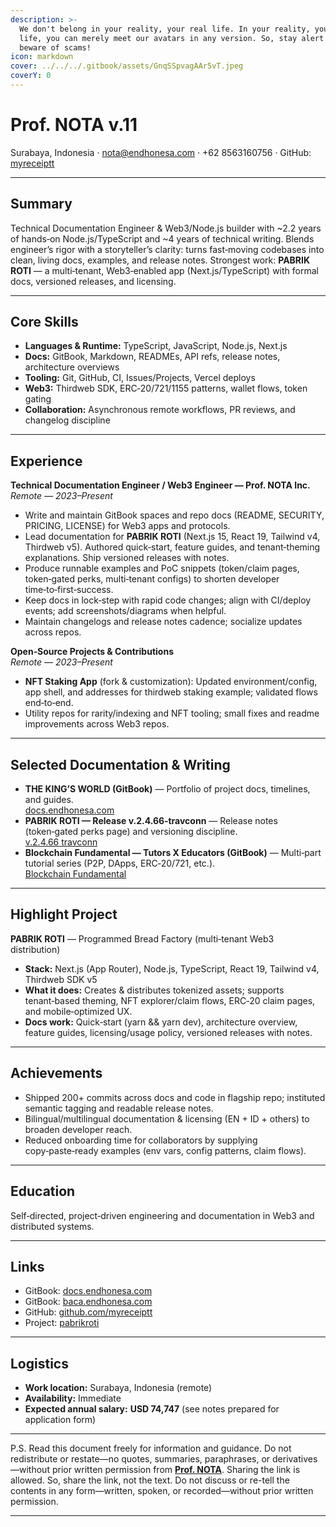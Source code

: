 ```yaml
---
description: >-
  We don't belong in your reality, your real life. In your reality, your real
  life, you can merely meet our avatars in any version. So, stay alert and
  beware of scams!
icon: markdown
cover: ../../../.gitbook/assets/GnqSSpvagAAr5vT.jpeg
coverY: 0
---
```


# Prof. NOTA v.11
Surabaya, Indonesia · nota@endhonesa.com · +62 8563160756 · GitHub: [myreceiptt](https://github.com/myreceiptt)

---

## Summary
Technical Documentation Engineer & Web3/Node.js builder with ~2.2 years of hands‑on Node.js/TypeScript and ~4 years of technical writing. Blends engineer’s rigor with a storyteller’s clarity: turns fast‑moving codebases into clean, living docs, examples, and release notes. Strongest work: **PABRIK ROTI** — a multi‑tenant, Web3‑enabled app (Next.js/TypeScript) with formal docs, versioned releases, and licensing.

---

## Core Skills
- **Languages & Runtime:** TypeScript, JavaScript, Node.js, Next.js
- **Docs:** GitBook, Markdown, READMEs, API refs, release notes, architecture overviews
- **Tooling:** Git, GitHub, CI, Issues/Projects, Vercel deploys
- **Web3:** Thirdweb SDK, ERC‑20/721/1155 patterns, wallet flows, token gating
- **Collaboration:** Asynchronous remote workflows, PR reviews, and changelog discipline

---

## Experience
**Technical Documentation Engineer / Web3 Engineer — Prof. NOTA Inc.**  
*Remote — 2023–Present*
- Write and maintain GitBook spaces and repo docs (README, SECURITY, PRICING, LICENSE) for Web3 apps and protocols.
- Lead documentation for **PABRIK ROTI** (Next.js 15, React 19, Tailwind v4, Thirdweb v5). Authored quick‑start, feature guides, and tenant‑theming explanations. Ship versioned releases with notes.
- Produce runnable examples and PoC snippets (token/claim pages, token‑gated perks, multi‑tenant configs) to shorten developer time‑to‑first‑success.
- Keep docs in lock‑step with rapid code changes; align with CI/deploy events; add screenshots/diagrams when helpful.
- Maintain changelogs and release notes cadence; socialize updates across repos.

**Open‑Source Projects & Contributions**  
*Remote — 2023–Present*
- **NFT Staking App** (fork & customization): Updated environment/config, app shell, and addresses for thirdweb staking example; validated flows end‑to‑end.
- Utility repos for rarity/indexing and NFT tooling; small fixes and readme improvements across Web3 repos.

---

## Selected Documentation & Writing
- **THE KING’S WORLD (GitBook)** — Portfolio of project docs, timelines, and guides.  
  [docs.endhonesa.com](https://docs.endhonesa.com)
- **PABRIK ROTI — Release v.2.4.66‑travconn** — Release notes (token‑gated perks page) and versioning discipline.  
  [v.2.4.66 travconn](https://github.com/myreceiptt/pabrikroti-master/releases/tag/v.2.4.66-travconn)
- **Blockchain Fundamental — Tutors X Educators (GitBook)** — Multi‑part tutorial series (P2P, DApps, ERC‑20/721, etc.).  
  [Blockchain Fundamental](https://baca.endhonesa.com/tutor-01-blockchain-fundamental)

---

## Highlight Project
**PABRIK ROTI** — Programmed Bread Factory (multi‑tenant Web3 distribution)
- **Stack:** Next.js (App Router), Node.js, TypeScript, React 19, Tailwind v4, Thirdweb SDK v5
- **What it does:** Creates & distributes tokenized assets; supports tenant‑based theming, NFT explorer/claim flows, ERC‑20 claim pages, and mobile‑optimized UX.
- **Docs work:** Quick‑start (yarn && yarn dev), architecture overview, feature guides, licensing/usage policy, versioned releases with notes.

---

## Achievements
- Shipped 200+ commits across docs and code in flagship repo; instituted semantic tagging and readable release notes.
- Bilingual/multilingual documentation & licensing (EN + ID + others) to broaden developer reach.
- Reduced onboarding time for collaborators by supplying copy‑paste‑ready examples (env vars, config patterns, claim flows).

---

## Education
Self‑directed, project‑driven engineering and documentation in Web3 and distributed systems.

---

## Links
- GitBook: [docs.endhonesa.com](https://docs.endhonesa.com)  
- GitBook: [baca.endhonesa.com](https://baca.endhonesa.com)  
- GitHub: [github.com/myreceiptt](https://github.com/myreceiptt)  
- Project: [pabrikroti](https://github.com/myreceiptt/pabrikroti-master)

---

## Logistics
- **Work location:** Surabaya, Indonesia (remote)
- **Availability:** Immediate
- **Expected annual salary:** **USD 74,747** (see notes prepared for application form)

---

P.S. Read this document freely for information and guidance. Do not redistribute or restate—no quotes, summaries, paraphrases, or derivatives—without prior written permission from [**Prof. NOTA**](https://nota.endhonesa.com/). Sharing the link is allowed. So, share the link, not the text. Do not discuss or re-tell the contents in any form—written, spoken, or recorded—without prior written permission.

---

